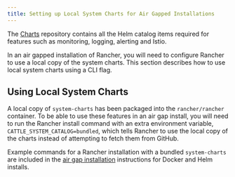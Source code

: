 ```yaml
---
title: Setting up Local System Charts for Air Gapped Installations
---
```


<head>
  <link rel="canonical" href="https://ranchermanager.docs.rancher.com/getting-started/installation-and-upgrade/resources/local-system-charts"/>
</head>

The [Charts](https://github.com/rancher/charts) repository contains all the Helm catalog items required for features such as monitoring, logging, alerting and Istio.

In an air gapped installation of Rancher, you will need to configure Rancher to use a local copy of the system charts. This section describes how to use local system charts using a CLI flag.

## Using Local System Charts

A local copy of `system-charts` has been packaged into the `rancher/rancher` container. To be able to use these features in an air gap install, you will need to run the Rancher install command with an extra environment variable, `CATTLE_SYSTEM_CATALOG=bundled`, which tells Rancher to use the local copy of the charts instead of attempting to fetch them from GitHub.

Example commands for a Rancher installation with a bundled `system-charts` are included in the [air gap installation](../other-installation-methods/air-gapped-helm-cli-install/air-gapped-helm-cli-install.md) instructions for Docker and Helm installs.
